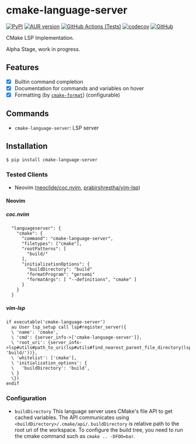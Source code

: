 # cmake-language-server
[![PyPI](https://img.shields.io/pypi/v/cmake-language-server)](https://pypi.org/project/cmake-language-server)
[![AUR version](https://img.shields.io/aur/version/cmake-language-server)](https://aur.archlinux.org/packages/cmake-language-server/)
[![GitHub Actions (Tests)](https://github.com/regen100/cmake-language-server/workflows/Tests/badge.svg)](https://github.com/regen100/cmake-language-server/actions)
[![codecov](https://codecov.io/gh/regen100/cmake-language-server/branch/master/graph/badge.svg)](https://codecov.io/gh/regen100/cmake-language-server)
[![GitHub](https://img.shields.io/github/license/regen100/cmake-language-server)](https://github.com/regen100/cmake-language-server/blob/master/LICENSE)

CMake LSP Implementation.

Alpha Stage, work in progress.

## Features
- [x] Builtin command completion
- [x] Documentation for commands and variables on hover
- [x] Formatting (by [`cmake-format`](https://github.com/cheshirekow/cmake_format)) (configurable)

## Commands

- `cmake-language-server`: LSP server

## Installation

```bash
$ pip install cmake-language-server
```

### Tested Clients

- Neovim ([neoclide/coc.nvim][coc.nvim], [prabirshrestha/vim-lsp][vim-lsp])

#### Neovim

##### coc.nvim

```jsonc
  "languageserver": {
    "cmake": {
      "command": "cmake-language-server",
      "filetypes": ["cmake"],
      "rootPatterns": [
        "build/"
      ],
      "initializationOptions": {
        "buildDirectory": "build"
        "formatProgram": "gersemi"
        "formatArgs": [ "--definitions", "cmake" ]
      }
    }
  }
```

##### vim-lsp

```vim
if executable('cmake-language-server')
  au User lsp_setup call lsp#register_server({
  \ 'name': 'cmake',
  \ 'cmd': {server_info->['cmake-language-server']},
  \ 'root_uri': {server_info->lsp#utils#path_to_uri(lsp#utils#find_nearest_parent_file_directory(lsp#utils#get_buffer_path(), 'build/'))},
  \ 'whitelist': ['cmake'],
  \ 'initialization_options': {
  \   'buildDirectory': 'build',
  \ }
  \})
endif
```

### Configuration
* `buildDirectory`
  This language server uses CMake's file API to get cached variables.
  The API communicates using `<buildDirectory>/.cmake/api/`.
  `buildDirectory` is relative path to the root uri of the workspace.
  To configure the build tree, you need to run the cmake command such as `cmake .. -DFOO=bar`.


[coc.nvim]: https://github.com/neoclide/coc.nvim
[vim-lsp]: https://github.com/prabirshrestha/vim-lsp
